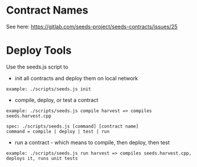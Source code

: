 # Contract Names

See here: https://gitlab.com/seeds-project/seeds-contracts/issues/25

# Deploy Tools

Use the seeds.js script to 

 * init all contracts and deploy them on local network

```
example: ./scripts/seeds.js init
```

 * compile, deploy, or test a contract

```
example: ./scripts/seeds.js compile harvest => compiles seeds.harvest.cpp
```

```
spec: ./scripts/seeds.js [command] [contract name]
command = compile | deploy | test | run
```


 *  run a contract - which means to compile, then deploy, then test 

```
example: ./scripts/seeds.js run harvest => compiles seeds.harvest.cpp, deploys it, runs unit tests
```
